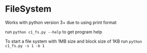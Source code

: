 # FileSystem
Works with python version 3+ due to using print format

run `python c1_fs.py --help` to get program help

To start a file system with 1MB size and block size of 1KB run
`python c1_fs.py -s 1 -b 1`
